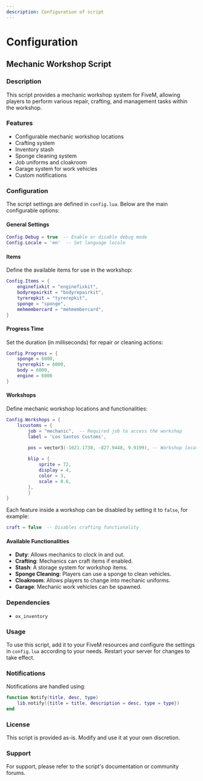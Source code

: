 ```yaml
---
description: Configuration of script
---
```


# Configuration

## Mechanic Workshop Script

### Description

This script provides a mechanic workshop system for FiveM, allowing players to perform various repair, crafting, and management tasks within the workshop.

### Features

* Configurable mechanic workshop locations
* Crafting system
* Inventory stash
* Sponge cleaning system
* Job uniforms and cloakroom
* Garage system for work vehicles
* Custom notifications

### Configuration

The script settings are defined in `config.lua`. Below are the main configurable options:

#### General Settings

```lua
Config.Debug = true  -- Enable or disable debug mode
Config.Locale = 'en'  -- Set language locale
```

#### Items

Define the available items for use in the workshop:

```lua
Config.Items = {
    enginefixkit = "enginefixkit",
    bodyrepairkit = "bodyrepairkit",
    tyrerepkit = "tyrerepkit",
    sponge = "sponge",
    mehmembercard = "mehmembercard",
}
```

#### Progress Time

Set the duration (in milliseconds) for repair or cleaning actions:

```lua
Config.Progress = {
    sponge = 6000,
    tyrerepkit = 6000,
    body = 6000,
    engine = 6000
}
```

#### Workshops

Define mechanic workshop locations and functionalities:

```lua
Config.Workshops = {
    lscustoms = {
        job = "mechanic",  -- Required job to access the workshop
        label = 'Los Santos Customs',

        pos = vector3(-1621.1738, -827.9448, 9.9199), -- Workshop location
        
        blip = {
            sprite = 72,
            display = 4,
            color = 3,
            scale = 0.6,
        },
        }
}
```

Each feature inside a workshop can be disabled by setting it to `false`, for example:

```lua
craft = false  -- Disables crafting functionality
```

#### Available Functionalities

* **Duty**: Allows mechanics to clock in and out.
* **Crafting**: Mechanics can craft items if enabled.
* **Stash**: A storage system for workshop items.
* **Sponge Cleaning**: Players can use a sponge to clean vehicles.
* **Cloakroom**: Allows players to change into mechanic uniforms.
* **Garage**: Mechanic work vehicles can be spawned.

### Dependencies

* `ox_inventory`

### Usage

To use this script, add it to your FiveM resources and configure the settings in `config.lua` according to your needs. Restart your server for changes to take effect.

### Notifications

Notifications are handled using:

```lua
function Notify(title, desc, type)
    lib.notify({title = title, description = desc, type = type})
end
```

### License

This script is provided as-is. Modify and use it at your own discretion.

### Support

For support, please refer to the script's documentation or community forums.
